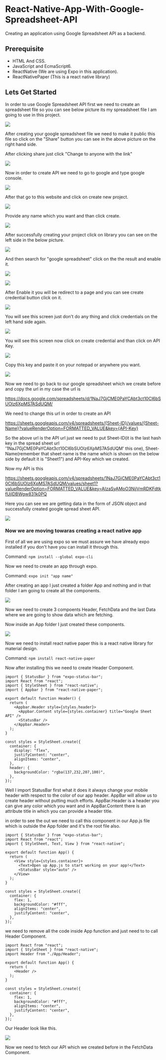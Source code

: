 # React-Native-App-With-Google-Spreadsheet-API

Creating an application using Google Spreadsheet API as a backend.

## Prerequisite

- HTML And CSS.
- JavaScript and EcmaScript6.
- ReactNative (We are using Expo in this application).
- ReactNativePaper (This is a react native library)

## Lets Get Started

In order to use Google Spreadsheet API first we need to create an spreadsheet file so you can see below picture its my spreadsheet file I am going to use in this project.

![](pictures/google-spreadsheet.png)

After creating your google spreadsheet file we need to make it public this file so click on the "Share" button you can see in the above picture on the right hand side.

After clicking share just click "Change to anyone with the link"

![](pictures/share.png)

Now in order to create API we need to go to google and type google console.

![](pictures/google-console.png)

After that go to this website and click on create new project.

![](pictures/create-project.png)

Provide any name which you want and than click create.

![](pictures/project-name.png)

After successfully creating your project click on library you can see on the left side in the below picture.

![](pictures/library.png)

And then search for "google spreadsheet" click on the the result and enable it.

![](pictures/spreadsheet-api.png)

![](pictures/enable.png)

After Enable it you will be redirect to a page and you can see create credential button click on it.

![](pictures/create-credentials.png)

You will see this screen just don't do any thing and click credentials on the left hand side again.

![](pictures/credentials.png)

You will see this screen now click on create credential and than click on API Key.

![](pictures/create-credentials2.png)

Copy this key and paste it on your notepad or anywhere you want.

![](pictures/api-key.png)

Now we need to go back to our google spreadsheet which we create before and copy the url in my case the url is

https://docs.google.com/spreadsheets/d/1NaJ7GjCME0PaYCAbt3ct10Cl6bSUOlz6XpMS7ASdUQM/

We need to change this url in order to create an API

https://sheets.googleapis.com/v4/spreadsheets/{Sheet-ID}/values/{Sheet-Name}?valueRenderOption=FORMATTED_VALUE&key={API-Key}

So the above url is the API url just we need to put Sheet-ID(it is the last hash key in the spread sheet url '1NaJ7GjCME0PaYCAbt3ct10Cl6bSUOlz6XpMS7ASdUQM' this one), Sheet-Name(remember that sheet name is the name which is shown on the below side by default it is "Sheet1") and API-Key which we created.

Now my API is this

https://sheets.googleapis.com/v4/spreadsheets/1NaJ7GjCME0PaYCAbt3ct10Cl6bSUOlz6XpMS7ASdUQM/values/sheet1?valueRenderOption=FORMATTED_VALUE&key=AIzaSyAMoO3NijVmRDKFdtkfUjIDBWgw831k0PQ

Here you can see we are getting data in the form of JSON object and successfully created google spread sheet API.

![](pictures/API.png)

### Now we are moving towaras creating a react native app

First of all we are using expo so we must assure we have already expo installed if you don't have you can install it through this.

Command: `npm install --global expo-cli`

Now we need to create an app through expo.

Command: `expo init "app name"`

After creating an app I just created a folder App and nothing and in that folder I am going to create all the components.

![](pictures/folder.png)

Now we need to create 3 compoents Header, FetchData and the last Data where we are going to show data which are fetching.

Now inside an App folder I just created these components.

![](pictures/app-folder.png)

Now we need to install react native paper this is a react native library for material design.

Command: `npm install react-native-paper`

Now after installing this we need to create Header Component.

```
import { StatusBar } from "expo-status-bar";
import React from "react";
import { StyleSheet } from "react-native";
import { Appbar } from "react-native-paper";

export default function Header() {
  return (
    <Appbar.Header style={styles.header}>
      <Appbar.Content style={styles.container} title="Google Sheet API" />
      <StatusBar />
    </Appbar.Header>
  );
}

const styles = StyleSheet.create({
  container: {
    display: "flex",
    justifyContent: "center",
    alignItems: "center",
  },
  header: {
    backgroundColor: "rgba(137,232,207,100)",
  },
});
```

Well I import StatusBar first what it does it always change your mobile header with respect to the color of our app header. AppBar will allow us to create header without putting much efforts. AppBar.Header is a header you can give any color which you want and in AppBar.Content there is an attribute title in which you can provide a header title.

in order to see the out we need to call this component in our App.js file which is outside the App folder and it's the root file also.
```
import { StatusBar } from "expo-status-bar";
import React from "react";
import { StyleSheet, Text, View } from "react-native";

export default function App() {
  return (
    <View style={styles.container}>
      <Text>Open up App.js to start working on your app!</Text>
      <StatusBar style="auto" />
    </View>
  );
}

const styles = StyleSheet.create({
  container: {
    flex: 1,
    backgroundColor: "#fff",
    alignItems: "center",
    justifyContent: "center",
  },
});
```
we need to remove all the code inside App function and just need to to call Header Component.

```
import React from "react";
import { StyleSheet } from "react-native";
import Header from "./App/Header";

export default function App() {
  return (
    <Header />
  );
}

const styles = StyleSheet.create({
  container: {
    flex: 1,
    backgroundColor: "#fff",
    alignItems: "center",
    justifyContent: "center",
  },
});
```
Our Header look like this.

![](pictures/header.jpeg)

Now we need to fetch our API which we created before in the FetchData Component.
